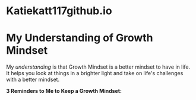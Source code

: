 # Katiekatt117github.io

# **My Understanding of Growth Mindset**

My *understanding* is that Growth Mindset is a better mindset to have in life. It helps you look at things in a brighter light and take on life's challenges with a better mindset.

**3 Reminders to Me to Keep a Growth Mindset:**

